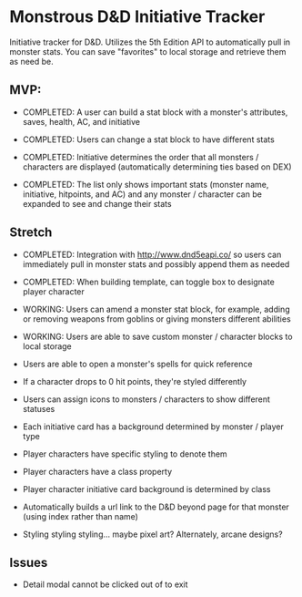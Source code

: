 # Monstrous D&D Initiative Tracker

Initiative tracker for D&D. Utilizes the 5th Edition API to automatically pull in monster stats. You can save "favorites" to local storage and retrieve them as need be.

## MVP:

- COMPLETED: A user can build a stat block with a monster's attributes, saves, health, AC, and initiative

- COMPLETED: Users can change a stat block to have different stats

- COMPLETED: Initiative determines the order that all monsters / characters are displayed (automatically determining ties based on DEX)

- COMPLETED: The list only shows important stats (monster name, initiative, hitpoints, and AC) and any monster / character can be expanded to see and change their stats

## Stretch

- COMPLETED: Integration with http://www.dnd5eapi.co/ so users can immediately pull in monster stats and possibly append them as needed

- COMPLETED: When building template, can toggle box to designate player character

- WORKING: Users can amend a monster stat block, for example, adding or removing weapons from goblins or giving monsters different abilities

- WORKING: Users are able to save custom monster / character blocks to local storage

- Users are able to open a monster's spells for quick reference

- If a character drops to 0 hit points, they're styled differently

- Users can assign icons to monsters / characters to show different statuses

- Each initiative card has a background determined by monster / player type


- Player characters have specific styling to denote them

- Player characters have a class property

- Player character initiative card background is determined by class

- Automatically builds a url link to the D&D beyond page for that monster (using index rather than name)

- Styling styling styling... maybe pixel art? Alternately, arcane designs?

## Issues

- Detail modal cannot be clicked out of to exit
